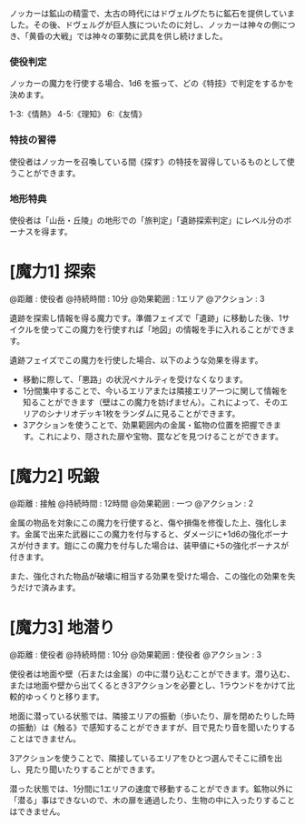 ノッカーは鉱山の精霊で、太古の時代にはドヴェルグたちに鉱石を提供していました。その後、ドヴェルグが巨人族についたのに対し、ノッカーは神々の側につき、「黄昏の大戦」では神々の軍勢に武具を供し続けました。

### 使役判定

ノッカーの魔力を行使する場合、1d6 を振って、どの《特技》で判定をするかを決めます。

1-3:《情熱》	4-5:《理知》	6:《友情》

### 特技の習得

使役者はノッカーを召喚している間《探す》の特技を習得しているものとして使うことができます。

### 地形特典

使役者は「山岳・丘陵」の地形での「旅判定」「遺跡探索判定」にレベル分のボーナスを得ます。


# [魔力1] 探索

@距離 : 使役者	@持続時間 : 10分	@効果範囲 : 1エリア	@アクション : 3

遺跡を探索し情報を得る魔力です。準備フェイズで「遺跡」に移動した後、1サイクルを使ってこの魔力を行使すれば「地図」の情報を手に入れることができます。

遺跡フェイズでこの魔力を行使した場合、以下のような効果を得ます。

* 移動に際して、「悪路」の状況ペナルティを受けなくなります。
* 1分間集中することで、今いるエリアまたは隣接エリア一つに関して情報を知ることができます（壁はこの魔力を妨げません）。これによって、そのエリアのシナリオデッキ1枚をランダムに見ることができます。
* 3アクションを使うことで、効果範囲内の金属・鉱物の位置を把握できます。これにより、隠された扉や宝物、罠などを見つけることができます。


# [魔力2] 呪鍛

@距離 : 接触	@持続時間 : 12時間	@効果範囲 : 一つ	@アクション : 2

金属の物品を対象にこの魔力を行使すると、傷や損傷を修復した上、強化します。金属で出来た武器にこの魔力を付与すると、ダメージに+1d6の強化ボーナスが付きます。鎧にこの魔力を付与した場合は、装甲値に+5の強化ボーナスが付きます。

また、強化された物品が破壊に相当する効果を受けた場合、この強化の効果を失うだけで済みます。


# [魔力3] 地潜り

@距離 : 使役者	@持続時間 : 10分	@効果範囲 : 使役者	@アクション : 3

使役者は地面や壁（石または金属）の中に潜り込むことができます。潜り込む、または地面や壁から出てくるとき3アクションを必要とし、1ラウンドをかけて比較的ゆっくりと移ります。

地面に潜っている状態では、隣接エリアの振動（歩いたり、扉を閉めたりした時の振動）は《触る》で感知することができますが、目で見たり音を聞いたりすることはできません。

3アクションを使うことで、隣接しているエリアをひとつ選んでそこに顔を出し、見たり聞いたりすることができます。

潜った状態では、1分間に1エリアの速度で移動することができます。鉱物以外に「潜る」事はできないので、木の扉を通過したり、生物の中に入ったりすることはできません。
